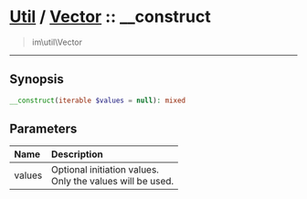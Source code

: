 # [Util](Util.md) / [Vector](Util-Vector.md) :: __construct
 > im\util\Vector
____

## Synopsis
```php
__construct(iterable $values = null): mixed
```

## Parameters
| Name | Description |
| :--- | :---------- |
| values | Optional initiation values.<br />Only the values will be used. |
